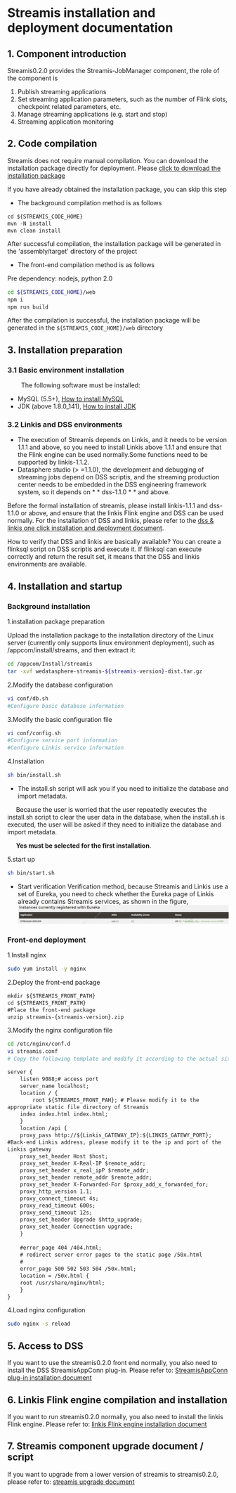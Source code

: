 # Streamis installation and deployment documentation

## 1. Component introduction
Streamis0.2.0 provides the Streamis-JobManager component, the role of the component is <br>
1. Publish streaming applications<br>
2. Set streaming application parameters, such as the number of Flink slots, checkpoint related parameters, etc.<br>
3. Manage streaming applications (e.g. start and stop)<br>
4. Streaming application monitoring<br>


## 2. Code compilation
Streamis does not require manual compilation. You can download the installation package directly for deployment. Please [click to download the installation package](https://github.com/WeBankFinTech/Streamis/releases)

If you have already obtained the installation package, you can skip this step<br>

- The background compilation method is as follows
```
cd ${STREAMIS_CODE_HOME}
mvn -N install
mvn clean install
```
After successful compilation, the installation package will be generated in the 'assembly/target' directory of the project

- The front-end compilation method is as follows

Pre dependency: nodejs, python 2.0

```bash
cd ${STREAMIS_CODE_HOME}/web
npm i
npm run build
```
After the compilation is successful, the installation package will be generated in the `${STREAMIS_CODE_HOME}/web` directory 

## 3. Installation preparation
### 3.1 Basic environment installation
&nbsp;&nbsp;&nbsp;&nbsp;&nbsp;&nbsp;&nbsp;&nbsp;The following software must be installed:

- MySQL (5.5+), [How to install MySQL](https://www.runoob.com/mysql/mysql-install.html)
- JDK (above 1.8.0_141), [How to install JDK](https://www.runoob.com/java/java-environment-setup.html)

### 3.2 Linkis and DSS environments
- The execution of Streamis depends on Linkis, and it needs to be version 1.1.1 and above, so you need to install Linkis above 1.1.1 and ensure that the Flink engine can be used normally.Some functions need to be supported by linkis-1.1.2.
- Datasphere studio (> =1.1.0), the development and debugging of streaming jobs depend on DSS scriptis, and the streaming production center needs to be embedded in the DSS engineering framework system, so it depends on * * dss-1.1.0 * * and above.

Before the formal installation of streamis, please install linkis-1.1.1 and dss-1.1.0 or above, and ensure that the linkis Flink engine and DSS can be used normally. For the installation of DSS and linkis, please refer to the [dss & linkis one click installation and deployment document](https://github.com/WeBankFinTech/DataSphereStudio-Doc/blob/main/zh_CN/%E5%AE%89%E8%A3%85%E9%83%A8%E7%BD%B2/DSS%E5%8D%95%E6%9C%BA%E9%83%A8%E7%BD%B2%E6%96%87%E6%A1%A3.md).

How to verify that DSS and linkis are basically available? You can create a flinksql script on DSS scriptis and execute it. If flinksql can execute correctly and return the result set, it means that the DSS and linkis environments are available.


## 4. Installation and startup

### Background installation

1.installation package preparation

Upload the installation package to the installation directory of the Linux server (currently only supports linux environment deployment), such as /appcom/install/streams, and then extract it:

```bash
cd /appcom/Install/streamis
tar -xvf wedatasphere-streamis-${streamis-version}-dist.tar.gz
```

2.Modify the database configuration
```bash
vi conf/db.sh
#Configure basic database information
```

3.Modify the basic configuration file

```bash
vi conf/config.sh
#Configure service port information
#Configure Linkis service information
```
4.Installation 
```bash
sh bin/install.sh
```

- The install.sh script will ask you if you need to initialize the database and import metadata.

&nbsp;&nbsp;&nbsp;&nbsp;&nbsp;Because the user is worried that the user repeatedly executes the install.sh script to clear the user data in the database, when the install.sh is executed, the user will be asked if they need to initialize the database and import metadata.

&nbsp;&nbsp;&nbsp;&nbsp;&nbsp;**Yes must be selected for the first installation**.

5.start up
```bash
sh bin/start.sh
```

- Start verification
Verification method, because Streamis and Linkis use a set of Eureka, you need to check whether the Eureka page of Linkis already contains Streamis services, as shown in the figure,
![components](../../images/zh_CN/eureka_streamis.png)



### Front-end deployment

1.Install nginx
 
```bash
sudo yum install -y nginx
```
2.Deploy the front-end package
```
mkdir ${STREAMIS_FRONT_PATH}
cd ${STREAMIS_FRONT_PATH}
#Place the front-end package
unzip streamis-{streamis-version}.zip
```
3.Modify the nginx configuration file<br>

```bash
cd /etc/nginx/conf.d
vi streamis.conf
# Copy the following template and modify it according to the actual situation
```
```
server {
    listen 9088;# access port
    server_name localhost;
    location / {
        root ${STREAMIS_FRONT_PAH}; # Please modify it to the appropriate static file directory of Streamis
    index index.html index.html;
    }
    location /api {
    proxy_pass http://${Linkis_GATEWAY_IP}:${LINKIS_GATEWY_PORT}; #Back-end Linkis address, please modify it to the ip and port of the Linkis gateway
    proxy_set_header Host $host;
    proxy_set_header X-Real-IP $remote_addr;
    proxy_set_header x_real_ipP $remote_addr;
    proxy_set_header remote_addr $remote_addr;
    proxy_set_header X-Forwarded-For $proxy_add_x_forwarded_for;
    proxy_http_version 1.1;
    proxy_connect_timeout 4s;
    proxy_read_timeout 600s;
    proxy_send_timeout 12s;
    proxy_set_header Upgrade $http_upgrade;
    proxy_set_header Connection upgrade;
    }

    #error_page 404 /404.html;
    # redirect server error pages to the static page /50x.html
    #
    error_page 500 502 503 504 /50x.html;
    location = /50x.html {
    root /usr/share/nginx/html;
    }
}
```
4.Load nginx configuration
```bash
sudo nginx -s reload
```

## 5. Access to DSS

If you want to use the streamis0.2.0 front end normally, you also need to install the DSS StreamisAppConn plug-in. Please refer to: [StreamisAppConn plug-in installation document](development/StreamisAppConnInstallationDocument.md)

## 6. Linkis Flink engine compilation and installation
If you want to run streamis0.2.0 normally, you also need to install the linkis Flink engine. Please refer to: [linkis Flink engine installation document](https://linkis.apache.org/zh-CN/docs/1.1.2/engine-usage/flink/)

## 7. Streamis component upgrade document / script
If you want to upgrade from a lower version of streamis to streamis0.2.0, please refer to: [streamis upgrade document](development/StreamisUpgradeDocumentation.md)
